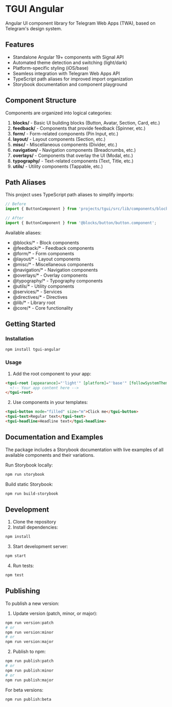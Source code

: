 # TGUI Angular

Angular UI component library for Telegram Web Apps (TWA), based on Telegram's design system.

## Features

- Standalone Angular 19+ components with Signal API
- Automated theme detection and switching (light/dark)
- Platform-specific styling (iOS/base)
- Seamless integration with Telegram Web Apps API
- TypeScript path aliases for improved import organization
- Storybook documentation and component playground

## Component Structure

Components are organized into logical categories:

1. **blocks/** - Basic UI building blocks (Button, Avatar, Section, Card, etc.)
2. **feedback/** - Components that provide feedback (Spinner, etc.)
3. **form/** - Form-related components (Pin Input, etc.)
4. **layout/** - Layout components (Section, etc.)
5. **misc/** - Miscellaneous components (Divider, etc.)
6. **navigation/** - Navigation components (Breadcrumbs, etc.)
7. **overlays/** - Components that overlay the UI (Modal, etc.)
8. **typography/** - Text-related components (Text, Title, etc.)
9. **utils/** - Utility components (Tappable, etc.)

## Path Aliases

This project uses TypeScript path aliases to simplify imports:

```typescript
// Before
import { ButtonComponent } from 'projects/tgui/src/lib/components/blocks/button/button.component';

// After
import { ButtonComponent } from '@blocks/button/button.component';
```

Available aliases:
- @blocks/* - Block components
- @feedback/* - Feedback components
- @form/* - Form components
- @layout/* - Layout components
- @misc/* - Miscellaneous components
- @navigation/* - Navigation components
- @overlays/* - Overlay components
- @typography/* - Typography components
- @utils/* - Utility components
- @services/* - Services
- @directives/* - Directives
- @lib/* - Library root
- @core/* - Core functionality

## Getting Started

### Installation

```bash
npm install tgui-angular
```

### Usage

1. Add the root component to your app:

```html
<tgui-root [appearance]="'light'" [platform]="'base'" [followSystemTheme]="true">
  <!-- Your app content here -->
</tgui-root>
```

2. Use components in your templates:

```html
<tgui-button mode="filled" size="m">Click me</tgui-button>
<tgui-text>Regular text</tgui-text>
<tgui-headline>Headline text</tgui-headline>
```

## Documentation and Examples

The package includes a Storybook documentation with live examples of all available components and their variations.

Run Storybook locally:

```bash
npm run storybook
```

Build static Storybook:

```bash
npm run build-storybook
```

## Development

1. Clone the repository
2. Install dependencies:
```bash
npm install
```

3. Start development server:
```bash
npm start
```

4. Run tests:
```bash
npm test
```

## Publishing

To publish a new version:

1. Update version (patch, minor, or major):
```bash
npm run version:patch
# or
npm run version:minor
# or
npm run version:major
```

2. Publish to npm:
```bash
npm run publish:patch
# or
npm run publish:minor
# or
npm run publish:major
```

For beta versions:
```bash
npm run publish:beta
```
